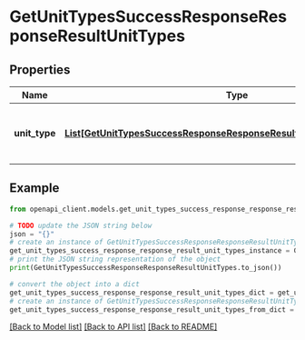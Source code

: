 # GetUnitTypesSuccessResponseResponseResultUnitTypes


## Properties

Name | Type | Description | Notes
------------ | ------------- | ------------- | -------------
**unit_type** | [**List[GetUnitTypesSuccessResponseResponseResultUnitTypesUnitTypeInner]**](GetUnitTypesSuccessResponseResponseResultUnitTypesUnitTypeInner.md) | List of unit types available in the property | 

## Example

```python
from openapi_client.models.get_unit_types_success_response_response_result_unit_types import GetUnitTypesSuccessResponseResponseResultUnitTypes

# TODO update the JSON string below
json = "{}"
# create an instance of GetUnitTypesSuccessResponseResponseResultUnitTypes from a JSON string
get_unit_types_success_response_response_result_unit_types_instance = GetUnitTypesSuccessResponseResponseResultUnitTypes.from_json(json)
# print the JSON string representation of the object
print(GetUnitTypesSuccessResponseResponseResultUnitTypes.to_json())

# convert the object into a dict
get_unit_types_success_response_response_result_unit_types_dict = get_unit_types_success_response_response_result_unit_types_instance.to_dict()
# create an instance of GetUnitTypesSuccessResponseResponseResultUnitTypes from a dict
get_unit_types_success_response_response_result_unit_types_from_dict = GetUnitTypesSuccessResponseResponseResultUnitTypes.from_dict(get_unit_types_success_response_response_result_unit_types_dict)
```
[[Back to Model list]](../README.md#documentation-for-models) [[Back to API list]](../README.md#documentation-for-api-endpoints) [[Back to README]](../README.md)


